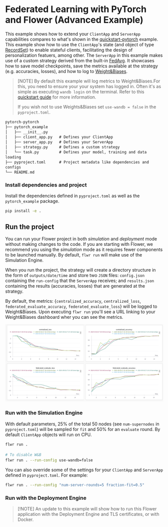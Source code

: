 # Federated Learning with PyTorch and Flower (Advanced Example)

This example shows how to extend your `ClientApp` and `ServerApp` capabilities compares to what's shown in the [quickstart-pytorch](<>) example. This example show how to use the `ClientApp`'s state (and object of type [RecordSet](https://flower.ai/docs/framework/ref-api/flwr.common.RecordSet.html)) to enable stateful clients, facilitating the design of personalization featuers, among other. The `ServerApp` in this example makes use of a custom strategy derived from the built-in [FedAvg](https://flower.ai/docs/framework/ref-api/flwr.server.strategy.FedAvg.html). It showcases how to save model checkpoints, save the metrics available at the strategy (e.g. accuracies, losses), and how to log to [Weight&Biases](https://wandb.ai/site).

> \[NOTE\]
> By default this example will log metrics to Weight&Biases.For this, you need to ensure your your system has logged in. Often it's as simple as executing `wandb login` on the terminal. Refer to this [quickstart guide](https://docs.wandb.ai/quickstart#2-log-in-to-wb) for more information.
>
> If you wish not to use Weights&Biases set `use-wandb = false` in the `pyproject.toml`.

```shell
pytorch-pytorch
├── pytorch_example
│   ├── __init__.py
│   ├── client_app.py   # Defines your ClientApp
│   ├── server_app.py   # Defines your ServerApp
│   ├── strategy.py     # Defines a custom strategy
│   └── task.py         # Defines your model, training and data loading
├── pyproject.toml      # Project metadata like dependencies and configs
└── README.md
```

### Install dependencies and project

Install the dependencies defined in `pyproject.toml` as well as the `pytorch_example` package.

```bash
pip install -e .
```

## Run the project

You can run your Flower project in both _simulation_ and _deployment_ mode without making changes to the code. If you are starting with Flower, we recommend you using the _simulation_ mode as it requires fewer components to be launched manually. By default, `flwr run` will make use of the Simulation Engine.

When you run the project, the strategy will create a directory structure in the form of `outputs/date/time` and store two `JSON` files: `config.json` containing the `run-config` that the `ServerApp` receives; and `results.json` containing the results (accuracies, losses) that are generated at the strategy.

By default, the metrics: {`centralized_accuracy`, `centralized_loss`, `federated_evaluate_accuracy`, `federated_evaluate_loss`} will be logged to Weight&Biases. Upon executing `flwr run` you'll see a URL linking to your Weight&Biases dashboard wher you can see the metrics.

![](_static/wandb_plots.png)

### Run with the Simulation Engine

With default parameters, 25% of the total 50 nodes (see `num-supernodes` in `pyproject.toml`) will be sampled for `fit` and 50% for an `evaluate` round. By default `ClientApp` objects will run on CPU.

```bash
flwr run .

# To disable W&B
flwr run . --run-config use-wandb=false
```

You can also override some of the settings for your `ClientApp` and `ServerApp` defined in `pyproject.toml`. For example:

```bash
flwr run . --run-config "num-server-rounds=5 fraction-fit=0.5"
```

### Run with the Deployment Engine

> \[!NOTE\]
> An update to this example will show how to run this Flower application with the Deployment Engine and TLS certificates, or with Docker.
